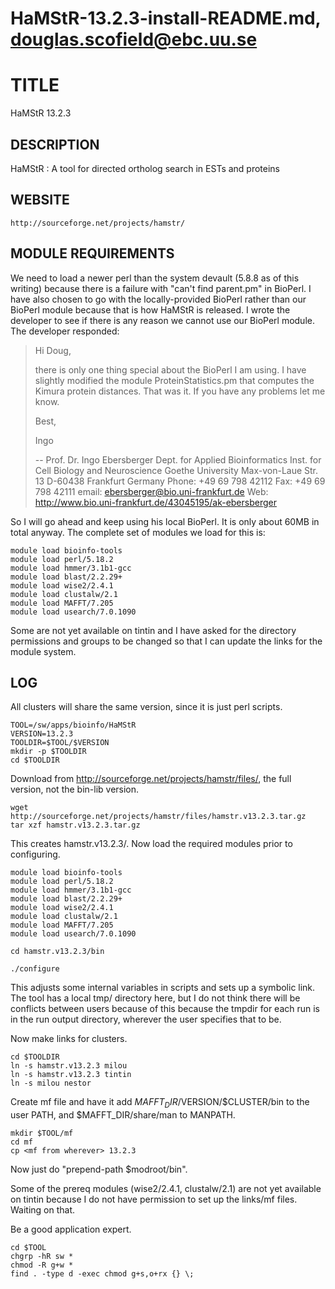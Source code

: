 # HaMStR-13.2.3-install-README.md, douglas.scofield@ebc.uu.se

TITLE
=====

HaMStR 13.2.3


DESCRIPTION
-----------

HaMStR : A tool for directed ortholog search in ESTs and proteins


WEBSITE
-------

    http://sourceforge.net/projects/hamstr/


MODULE REQUIREMENTS
-------------------

We need to load a newer perl than the system devault (5.8.8 as of this writing)
because there is a failure with "can't find parent.pm" in BioPerl.  I have also
chosen to go with the locally-provided BioPerl rather than our BioPerl module
because that is how HaMStR is released.  I wrote the developer to see if there is
any reason we cannot use our BioPerl module.  The developer responded:

> Hi Doug,
> 
> there is only one thing special about the BioPerl I am using. I have slightly
> modified the module ProteinStatistics.pm that computes the Kimura protein
> distances. That was it. If you have any problems let me know.
> 
> Best,
> 
> Ingo
> 
> --
> Prof. Dr. Ingo Ebersberger
> Dept. for Applied Bioinformatics
> Inst. for Cell Biology and Neuroscience
> Goethe University
> Max-von-Laue Str. 13
> D-60438 Frankfurt
> Germany
> Phone: +49 69 798 42112
> Fax: +49 69 798 42111
> email: ebersberger@bio.uni-frankfurt.de
> Web: http://www.bio.uni-frankfurt.de/43045195/ak-ebersberger

So I will go ahead and keep using his local BioPerl.  It is only about 60MB in
total anyway.  The complete set of modules we load for this is:

    module load bioinfo-tools
    module load perl/5.18.2
    module load hmmer/3.1b1-gcc
    module load blast/2.2.29+
    module load wise2/2.4.1
    module load clustalw/2.1
    module load MAFFT/7.205
    module load usearch/7.0.1090

Some are not yet available on tintin and I have asked for the directory
permissions and groups to be changed so that I can update the links for the
module system.


LOG
---

All clusters will share the same version, since it is just perl scripts.

    TOOL=/sw/apps/bioinfo/HaMStR
    VERSION=13.2.3
    TOOLDIR=$TOOL/$VERSION
    mkdir -p $TOOLDIR
    cd $TOOLDIR

Download from http://sourceforge.net/projects/hamstr/files/, the full version, not
the bin-lib version.

    wget http://sourceforge.net/projects/hamstr/files/hamstr.v13.2.3.tar.gz
    tar xzf hamstr.v13.2.3.tar.gz

This creates hamstr.v13.2.3/.  Now load the required modules prior to configuring.

    module load bioinfo-tools
    module load perl/5.18.2
    module load hmmer/3.1b1-gcc
    module load blast/2.2.29+
    module load wise2/2.4.1
    module load clustalw/2.1
    module load MAFFT/7.205
    module load usearch/7.0.1090

    cd hamstr.v13.2.3/bin

    ./configure

This adjusts some internal variables in scripts and sets up a symbolic link.  The
tool has a local tmp/ directory here, but I do not think there will be conflicts 
between users because of this because the tmpdir for each run is in the run output
directory, wherever the user specifies that to be.

Now make links for clusters.

    cd $TOOLDIR
    ln -s hamstr.v13.2.3 milou
    ln -s hamstr.v13.2.3 tintin
    ln -s milou nestor

Create mf file and have it add $MAFFT_DIR/$VERSION/$CLUSTER/bin to the user PATH,
and $MAFFT_DIR/share/man to MANPATH.

    mkdir $TOOL/mf
    cd mf
    cp <mf from wherever> 13.2.3

Now just do "prepend-path $modroot/bin".

Some of the prereq modules (wise2/2.4.1, clustalw/2.1) are not yet available on
tintin because I do not have permission to set up the links/mf files.  Waiting on
that.

Be a good application expert.

    cd $TOOL
    chgrp -hR sw *
    chmod -R g+w *
    find . -type d -exec chmod g+s,o+rx {} \;


